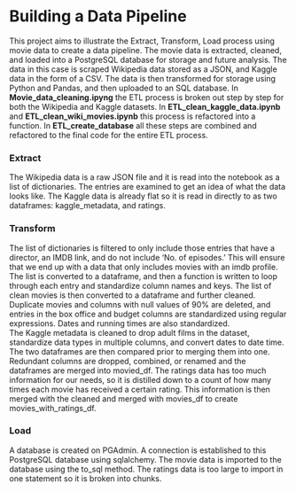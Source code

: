 
# Building a Data Pipeline
This project aims to illustrate the Extract, Transform, Load process using movie data to create a data pipeline.  The movie data is extracted, cleaned, and loaded into a PostgreSQL database for storage and future analysis.  The data in this case is scraped Wikipedia data stored as a JSON, and Kaggle data in the form of a CSV.  The data is then transformed for storage using Python and Pandas, and then uploaded to an SQL database.  In <b>Movie_data_cleaning.ipyng</b> the ETL process is broken out step by step for both the Wikipedia and Kaggle datasets.  In <b> ETL_clean_kaggle_data.ipynb </b> and <b>ETL_clean_wiki_movies.ipynb</b> this process is refactored into a function. In <b> ETL_create_database</b> all these steps are combined and refactored to the final code for the entire ETL process.

### Extract
The Wikipedia data is a raw JSON file and it is read into the notebook as a list of dictionaries.  The entries are examined to get an idea of what the data looks like. 
The Kaggle data is already flat so it is read in directly to as two dataframes: kaggle_metadata, and ratings.
### Transform
The list of dictionaries is filtered to only include those entries that have a director, an IMDB link, and do not include ‘No. of episodes.’  This will ensure that we end up with a data that only includes movies with an imdb profile.  The list is converted to a dataframe, and then a function is written to loop through each entry and standardize column names and keys.  The list of clean movies is then converted to a dataframe and further cleaned.  Duplicate movies and columns with null values of 90% are deleted, and entries in the box office and budget columns are standardized using regular expressions.  Dates and running times are also standardized.  
The Kaggle metadata is cleaned to drop adult films in the dataset, standardize data types in multiple columns, and convert dates to date time.
The two dataframes are then compared prior to merging them into one.  Redundant columns are dropped, combined, or renamed and the dataframes are merged into movied_df.
The ratings data has too much information for our needs, so it is distilled down to a count of how many times each movie has received a certain rating.  This information is then merged with the cleaned and merged with movies_df to create movies_with_ratings_df.
### Load
A database is created on PGAdmin. A connection is established to this PostgreSQL database using sqlalchemy.  The movie data is imported to the database using the to_sql method.  The ratings data is too large to import in one statement so it is broken into chunks.
 
